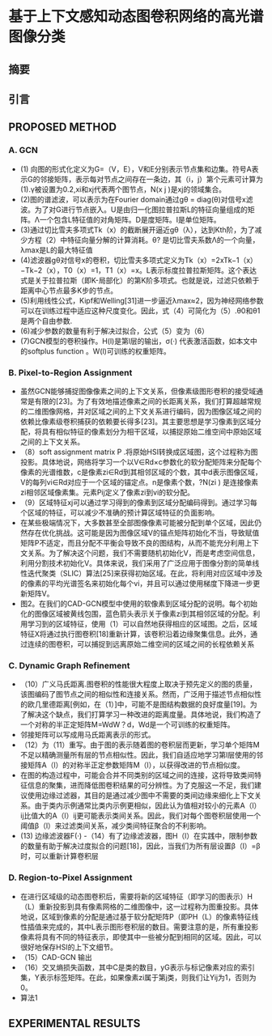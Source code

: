 # 基于上下文感知动态图卷积网络的高光谱图像分类
## 摘要
## 引言 
## PROPOSED METHOD
### A. GCN
- (1) 向图的形式化定义为G=（V，E），V和E分别表示节点集和边集。符号A表示G的邻接矩阵，表示每对节点之间存在一条边，其（i，j）第个元素可计算为(1).γ被设置为0.2,xi和xj代表两个图节点，N(x j )是xj的领域集合。
- (2)图的谱滤波，可以表示为在Fourier domain通过gθ = diag(θ)对信号x滤波。为了对G进行节点嵌入。U是由归一化图拉普拉斯L的特征向量组成的矩阵。Λ一个包含L特征值的对角矩阵。D是度矩阵。I是单位矩阵。
- (3)通过切比雪夫多项式Tk（x）的截断展开逼近gθ（λ），达到Kth阶，为了减少方程（2）中特征向量分解的计算消耗。θ? 是切比雪夫系数Λ的一个向量，λmax是L的最大特征值
- (4)滤波器gθ对信号x的卷积，切比雪夫多项式定义为Tk（x）=2xTk−1（x）−Tk−2（x），T0（x）=1，T1（x）=x。L表示标度拉普拉斯矩阵。这个表达式是关于拉普拉斯（即K-局部化）的第K阶多项式。也就是说，过滤只依赖于距离中心节点最多K步的节点。
- (5)利用线性公式，Kipf和Welling[31]进一步逼近λmax≈2，因为神经网络参数可以在训练过程中适应这种尺度变化。因此，式（4）可简化为（5）.θ0和θ1是两个自由参数.
- (6)减少参数的数量有利于解决过拟合，公式（5）变为（6）
- (7)GCN模型的卷积操作。H(l)是第l层的输出，σ(·) 代表激活函数，如本文中的softplus function 。W(l)可训练的权重矩阵。
### B. Pixel-to-Region Assignment
- 虽然GCN能够捕捉图像像素之间的上下文关系，但像素级图形卷积的接受域通常是有限的[23]。为了有效地描述像素之间的长距离关系，我们打算超越常规的二维图像网格，并对区域之间的上下文关系进行编码，因为图像区域之间的依赖比像素级卷积捕获的依赖要长得多[23]。其主要思想是学习像素到区域分配，将具有相似特征的像素划分为相干区域，以捕捉原始二维空间中原始区域之间的上下文关系。
- （8）soft assignment matrix P .将原始HSI转换成区域图，这个过程称为图投影。具体地说，网络将学习一个以V∈Rd×c参数化的软分配矩阵来分配每个像素的光谱维数，c是像素zi∈Rd到其相邻区域的个数，其中d表示图像区域，V的每列vi∈Rd对应于一个区域的锚定点。n是像素个数，?N(zi ) 是连接像素zi相邻区域像素集。元素Pij定义了像素zi到vi的软分配。
- （9）区域特征xj可以通过学习得到的像素到区域分配编码得到。通过学习每个区域的特征，可以减少不准确的预计算区域特征的负面影响。
- 在某些极端情况下，大多数甚至全部图像像素可能被分配到单个区域，因此仍然存在优化挑战。这可能是因为图像区域V的锚点矩阵初始化不当，导致赋值矩阵P不适定，而且分配不平衡会导致不良的图结构，从而不能充分利用上下文关系。为了解决这个问题，我们不需要随机初始化V，而是考虑空间信息，利用分割技术初始化V。具体来说，我们采用了广泛应用于图像分割的简单线性迭代聚类（SLIC）算法[25]来获得初始区域。在此，将利用对应区域中涉及的像素的平均光谱签名来初始化每个vi，并且可以通过使用梯度下降进一步更新矩阵V。
- 图2。在我们的CAD-GCN模型中使用的软像素到区域分配的说明。每个初始化的图像区域被黄线包围，蓝色箭头表示关于像素zi到其相邻区域的分配。利用学习到的区域特征，使用（1）可以自然地获得相应的区域图。之后，区域特征X将通过执行图卷积[18]重新计算，该卷积沿着边缘聚集信息。此外，通过连续的图卷积，可以捕捉到远离原始二维空间的区域之间的长程依赖关系
### C. Dynamic Graph Refinement
- （10）广义马氏距离.图卷积的性能很大程度上取决于预先定义的图的质量，该图编码了图节点之间的相似性和连接关系。然而，广泛用于描述节点相似性的欧几里德距离[例如，在（1）]中，可能不是图结构数据的良好度量[19]。为了解决这个缺点，我们打算学习一种改进的距离度量。具体地说，我们构造了一个对称的半正定矩阵M=WdW？d，Wd是一个可训练的权重矩阵。
- 邻接矩阵可以写成用马氏距离表示的形式。
- （12）为（11）重写。由于图的表示随着图的卷积层而更新，学习单个矩阵M不足以精确测量所有层的节点相似性。因此，我们自适应地学习第l层使用的邻接矩阵A（l）的对称半正定参数矩阵M（l），以获得改进的节点相似度。
- 在图的构造过程中，可能会合并不同类别的区域之间的连接，这将导致类间特征信息的聚集，进而降低图卷积结果的可分辨性。为了克服这一不足，我们建议使用边缘过滤器，其目的是通过减少图中不需要的类间边缘来细化上下文关系。由于类内示例通常比类内示例更相似，因此认为值相对较小的元素A（l）ij比值大的A（l）ij更可能表示类间关系。因此，我们对每个图卷积层使用一个阈值β（l）来过滤类间关系，减少类间特征聚合的不利影响。
- (13) 边缘滤波器F(·)
-（14）有了边缘滤波器，图H（l）在实践中，限制参数的数量有助于解决过度拟合的问题[18]，因此，当我们为所有层设置β（l）=β时，可以重新计算卷积层
### D. Region-to-Pixel Assignment 
- 在进行区域级的动态图卷积后，需要将新的区域特征（即学习的图表示）H（L）重新投影到具有像素网格的二维图像中，这一过程称为图重投影。具体地说，区域到像素的分配是通过基于软分配矩阵P（即PH（L）的像素特征线性插值来完成的，其中L表示图形卷积层的数目。需要注意的是，所有重投影像素将具有不同的特征表示，即使其中一些被分配到相同的区域。因此，可以很好地保存HSI的上下文细节。
- （15）CAD-GCN 输出
- （16）交叉熵损失函数，其中C是类的数目，yG表示与标记像素对应的索引集，Y表示标签矩阵。在此，如果像素zi属于第j类，则我们让Yij为1，否则为0。
- 算法1

##  EXPERIMENTAL RESULTS
